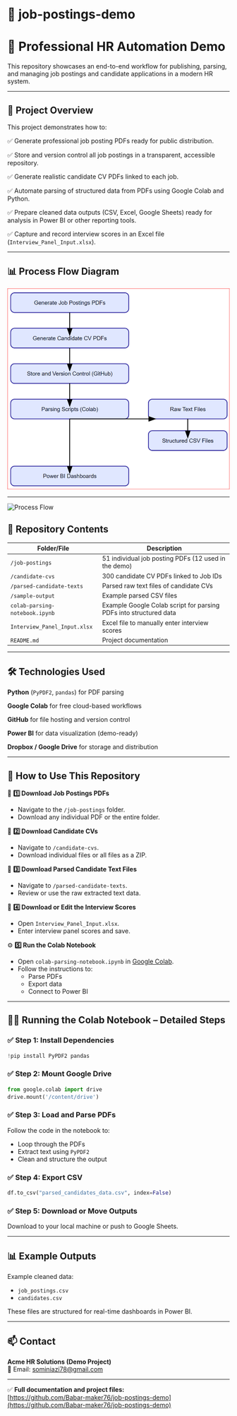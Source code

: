 # 📂 job-postings-demo

# 🎯 Professional HR Automation Demo

This repository showcases an end-to-end workflow for publishing, parsing, and managing job postings and candidate applications in a modern HR system.

---

## 🎯 Project Overview

This project demonstrates how to:

✅ Generate professional job posting PDFs ready for public distribution.

✅ Store and version control all job postings in a transparent, accessible repository.

✅ Generate realistic candidate CV PDFs linked to each job.

✅ Automate parsing of structured data from PDFs using Google Colab and Python.

✅ Prepare cleaned data outputs (CSV, Excel, Google Sheets) ready for analysis in Power BI or other reporting tools.

✅ Capture and record interview scores in an Excel file (`Interview_Panel_Input.xlsx`).

---
## 📊 Process Flow Diagram

![Process Flow](./process_flow.png)


---
![Process Flow](./WorkFlow.svg)
## 📁 Repository Contents

| Folder/File | Description |
|-------------|-------------|
| `/job-postings` | 51 individual job posting PDFs (12 used in the demo) |
| `/candidate-cvs` | 300 candidate CV PDFs linked to Job IDs |
| `/parsed-candidate-texts` | Parsed raw text files of candidate CVs |
| `/sample-output` | Example parsed CSV files |
| `colab-parsing-notebook.ipynb` | Example Google Colab script for parsing PDFs into structured data |
| `Interview_Panel_Input.xlsx` | Excel file to manually enter interview scores |
| `README.md` | Project documentation |

---

## 🛠️ Technologies Used

**Python** (`PyPDF2`, `pandas`) for PDF parsing

**Google Colab** for free cloud-based workflows

**GitHub** for file hosting and version control

**Power BI** for data visualization (demo-ready)

**Dropbox / Google Drive** for storage and distribution

---

## 📝 How to Use This Repository

📂 **1️⃣ Download Job Postings PDFs**

- Navigate to the `/job-postings` folder.
- Download any individual PDF or the entire folder.

📂 **2️⃣ Download Candidate CVs**

- Navigate to `/candidate-cvs`.
- Download individual files or all files as a ZIP.

📂 **3️⃣ Download Parsed Candidate Text Files**

- Navigate to `/parsed-candidate-texts`.
- Review or use the raw extracted text data.

📄 **4️⃣ Download or Edit the Interview Scores**

- Open `Interview_Panel_Input.xlsx`.
- Enter interview panel scores and save.

⚙️ **5️⃣ Run the Colab Notebook**

- Open `colab-parsing-notebook.ipynb` in [Google Colab](https://colab.research.google.com/).
- Follow the instructions to:
  - Parse PDFs
  - Export data
  - Connect to Power BI

---

## 🏃‍♂️ Running the Colab Notebook – Detailed Steps

### ✅ Step 1: Install Dependencies

```python
!pip install PyPDF2 pandas
```

### ✅ Step 2: Mount Google Drive

```python
from google.colab import drive
drive.mount('/content/drive')
```

### ✅ Step 3: Load and Parse PDFs

Follow the code in the notebook to:

- Loop through the PDFs
- Extract text using `PyPDF2`
- Clean and structure the output

### ✅ Step 4: Export CSV

```python
df.to_csv("parsed_candidates_data.csv", index=False)
```

### ✅ Step 5: Download or Move Outputs

Download to your local machine or push to Google Sheets.

---

## 📊 Example Outputs

Example cleaned data:

- `job_postings.csv`
- `candidates.csv`

These files are structured for real-time dashboards in Power BI.

---

## 📫 Contact

**Acme HR Solutions (Demo Project)**  
💼 Email: sominiazi78@gmail.com

---

✅ **Full documentation and project files:**  
[https://github.com/Babar-maker76/job-postings-demo](https://github.com/Babar-maker76/job-postings-demo)

